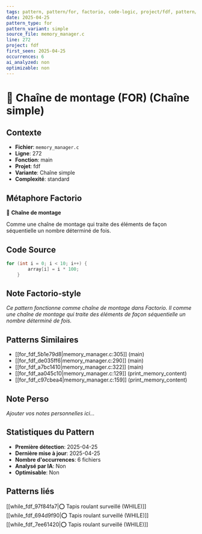 ```yaml
---
tags: pattern, pattern/for, factorio, code-logic, project/fdf, pattern/variant/simple
date: 2025-04-25
pattern_type: for
pattern_variant: simple
source_file: memory_manager.c
line: 272
project: fdf
first_seen: 2025-04-25
occurrences: 6
ai_analyzed: non
optimizable: non
---
```


# 🔄 Chaîne de montage (FOR) (Chaîne simple)

## Contexte
- **Fichier**: `memory_manager.c`
- **Ligne**: 272
- **Fonction**: main
- **Projet**: fdf
- **Variante**: Chaîne simple
- **Complexité**: standard

## Métaphore Factorio
🔄 **Chaîne de montage**

Comme une chaîne de montage qui traite des éléments de façon séquentielle un nombre déterminé de fois.

## Code Source
```c
for (int i = 0; i < 10; i++) {
        array[i] = i * 100;
    }
```

## Note Factorio-style
*Ce pattern fonctionne comme chaîne de montage dans Factorio. Il comme une chaîne de montage qui traite des éléments de façon séquentielle un nombre déterminé de fois.*

## Patterns Similaires
- [[for_fdf_5b1e79d8|memory_manager.c:305]] (main)
- [[for_fdf_de035ff6|memory_manager.c:290]] (main)
- [[for_fdf_a7bc1410|memory_manager.c:322]] (main)
- [[for_fdf_aa045c10|memory_manager.c:129]] (print_memory_content)
- [[for_fdf_c97cbea4|memory_manager.c:159]] (print_memory_content)

## Note Perso
*Ajouter vos notes personnelles ici...*

## Statistiques du Pattern
- **Première détection**: 2025-04-25
- **Dernière mise à jour**: 2025-04-25
- **Nombre d'occurrences**: 6 fichiers
- **Analysé par IA**: Non
- **Optimisable**: Non

## Patterns liés
[[while_fdf_97f84fa7|⭕ Tapis roulant surveillé (WHILE)]]
[[while_fdf_694d9f90|⭕ Tapis roulant surveillé (WHILE)]]
[[while_fdf_7ee61420|⭕ Tapis roulant surveillé (WHILE)]]
